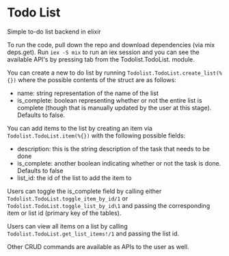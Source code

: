 # Todo List
Simple to-do list backend in elixir

To run the code, pull down the repo and download dependencies (via mix deps.get).
Run `iex -S mix` to run an iex session and you can see the available API's by pressing tab from the Todolist.TodoList. module. 

You can create a new to do list by running `Todolist.TodoList.create_list(%{})` where the possible contents of the struct are as follows:
 - name: string representation of the name of the list
 - is_complete: boolean representing whether or not the entire list is complete (though that is manually updated by the user at this stage). Defaults to false.

You can add items to the list by creating an item via `Todolist.TodoList.item(%{})` with the following possible fields:
 - description: this is the string description of the task that needs to be done
 - is_complete: another boolean indicating whether or not the task is done. Defaults to false
 - list_id: the id of the list to add the item to

Users can toggle the is_complete field by calling either `Todolist.TodoList.toggle_item_by_id/1` or `Todolist.TodoList.toggle_list_by_id\1` and passing the corresponding item or list id (primary key of the tables). 

Users can view all items on a list by calling `Todolist.TodoList.get_list_items!/1` and passing the list id.

Other CRUD commands are available as APIs to the user as well. 
